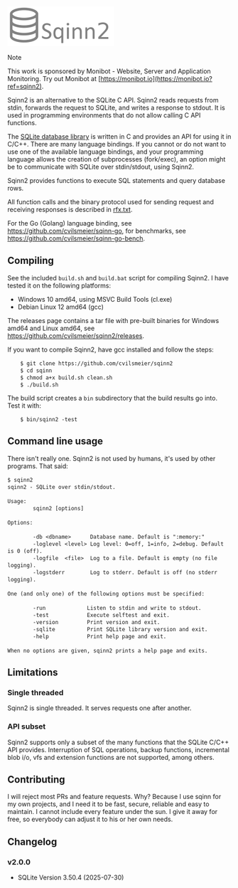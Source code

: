 
![Sqinn2](logo.png "Sqinn2")


> [!NOTE]
> This work is sponsored by Monibot - Website, Server and Application Monitoring.
> Try out Monibot at [https://monibot.io](https://monibot.io?ref=sqinn2).


Sqinn2 is an alternative to the SQLite C API. Sqinn2 reads requests from stdin,
forwards the request to SQLite, and writes a response to stdout. It is used in
programming environments that do not allow calling C API functions.

The [SQLite database library](https://www.sqlite.org) is written in C and
provides an API for using it in C/C++. There are many language bindings. If you
cannot or do not want to use one of the available language bindings, and your
programming language allows the creation of subprocesses (fork/exec), an option
might be to communicate with SQLite over stdin/stdout, using Sqinn2.

Sqinn2 provides functions to execute SQL statements and query database rows.

All function calls and the binary protocol used for sending request and
receiving responses is described in [rfx.txt](rfx.txt).

For the Go (Golang) language binding, see <https://github.com/cvilsmeier/sqinn-go>,
for benchmarks, see <https://github.com/cvilsmeier/sqinn-go-bench>.


Compiling
-------------------------------------------------------------------------------

See the included `build.sh` and `build.bat` script for compiling Sqinn2. 
I have tested it on the following platforms:

- Windows 10 amd64, using MSVC Build Tools (cl.exe)
- Debian Linux 12 amd64 (gcc)

The releases page contains a tar file with pre-built binaries for Windows amd64
and Linux amd64, see <https://github.com/cvilsmeier/sqinn2/releases>.

If you want to compile Sqinn2, have gcc installed and follow the steps:

        $ git clone https://github.com/cvilsmeier/sqinn2
        $ cd sqinn
        $ chmod a+x build.sh clean.sh
        $ ./build.sh

The build script creates a `bin` subdirectory that the build results go into.
Test it with:

        $ bin/sqinn2 -test


Command line usage
-------------------------------------------------------------------------------

There isn't really one. Sqinn2 is not used by humans, it's used by other
programs. That said:

    $ sqinn2
    sqinn2 - SQLite over stdin/stdout.
    
    Usage:
            sqinn2 [options]
    
    Options:
    
            -db <dbname>      Database name. Default is ":memory:"
            -loglevel <level> Log level: 0=off, 1=info, 2=debug. Default is 0 (off).
            -logfile  <file>  Log to a file. Default is empty (no file logging).
            -logstderr        Log to stderr. Default is off (no stderr logging).
    
    One (and only one) of the following options must be specified:
    
            -run             Listen to stdin and write to stdout.
            -test            Execute selftest and exit.
            -version         Print version and exit.
            -sqlite          Print SQLite library version and exit.
            -help            Print help page and exit.
    
    When no options are given, sqinn2 prints a help page and exits.



Limitations
-------------------------------------------------------------------------------

### Single threaded

Sqinn2 is single threaded. It serves requests one after another.


### API subset

Sqinn2 supports only a subset of the many functions that the SQLite C/C++ API
provides. Interruption of SQL operations, backup functions, incremental blob i/o,
vfs and extension functions are not supported, among others.


Contributing
-------------------------------------------------------------------------------

I will reject most PRs and feature requests. Why? Because I use sqinn for my
own projects, and I need it to be fast, secure, reliable and easy to maintain.
I cannot include every feature under the sun.
I give it away for free, so everybody can adjust it to his or her own needs.


Changelog
-------------------------------------------------------------------------------

### v2.0.0

- SQLite Version 3.50.4 (2025-07-30)

